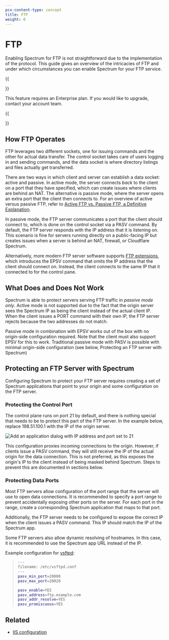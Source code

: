 ```yaml
---
pcx-content-type: concept
title: FTP
weight: 0
---
```


# FTP

Enabling Spectrum for FTP is not straightforward due to the implementation of the protocol. This guide gives an overview of the intricacies of FTP and under which circumstances you can enable Spectrum for your FTP service.

{{<Aside>}}

This feature requires an Enterprise plan. If you would like to upgrade, contact your account team.

{{</Aside>}}

## How FTP Operates

FTP leverages two different sockets, one for issuing commands and the other for actual data transfer. The control socket takes care of users logging in and sending commands, and the data socket is where directory listings and files actually get transferred.

There are two ways in which client and server can establish a data socket: active and passive. In active mode, the server connects _back_ to the client on a port that they have specified, which can create issues where clients are behind an NAT. The alternative is passive mode, where the server opens an extra port that the client then connects to. For an overview of active versus passive FTP, refer to [Active FTP vs. Passive FTP, a Definitive Explanation](http://slacksite.com/other/ftp.html).

In passive mode, the FTP server communicates a port that the client should connect to, which is done on the control socket via a PASV command. By default, the FTP server responds with the IP address that it is listening on. This scenario is fine for servers running directly on a public-facing IP but creates issues when a server is behind an NAT, firewall, or Cloudflare Spectrum.

Alternatively, more modern FTP server software supports [FTP extensions](https://tools.ietf.org/html/rfc2428), which introduces the EPSV command that omits the IP address that the client should connect on. Instead, the client connects to the same IP that it connected to for the control pane.

## What Does and Does Not Work

Spectrum is able to protect servers serving FTP traffic in _passive mode only_. Active mode is not supported due to the fact that the origin server sees the Spectrum IP as being the client instead of the actual client IP. When the client issues a PORT command with their own IP, the FTP server rejects because the two addresses do not match.

Passive mode in combination with EPSV works out of the box with no origin-side configuration required. Note that the client must also support EPSV for this to work. Traditional passive mode with PASV is possible with minimal origin-side configuration (see below, Protecting an FTP server with Spectrum)

## Protecting an FTP Server with Spectrum

Configuring Spectrum to protect your FTP server requires creating a set of Spectrum applications that point to your origin and some configuration on the FTP server.

### Protecting the Control Port

The control plane runs on port 21 by default, and there is nothing special that needs to be to protect this part of the FTP server. In the example below, replace 198.51.100.1 with the IP of the origin server.

![Add an application dialog with IP address and port set to 21](/spectrum/img/ftp/ftp-control-plane-app.png)

This configuration proxies incoming connections to the origin. However, if clients issue a PASV command, they will still receive the IP of the actual origin for the data connection. This is not preferred, as this exposes the origin's IP to the client instead of being masked behind Spectrum. Steps to prevent this are documented in sections below.

### Protecting Data Ports

Most FTP servers allow configuration of the port range that the server will use to open data connections. It is recommended to specify a port range to prevent accidentally exposing other ports on the server. For each port in the range, create a corresponding Spectrum application that maps to that port.

Additionally, the FTP server needs to be configured to expose the correct IP when the client issues a PASV command. This IP should match the IP of the Spectrum app.

Some FTP servers also allow dynamic resolving of hostnames. In this case, it is recommended to use the Spectrum app URL instead of the IP.

Example configuration for [vsftpd](https://security.appspot.com/vsftpd.html):

> ```bash
> ---
> filename: /etc/vsftpd.conf
> ---
> pasv_min_port=20000
> pasv_max_port=20020
>
> pasv_enable=YES
> pasv_address=ftp.example.com
> pasv_addr_resolve=YES
> pasv_promiscuous=YES
> ```

## Related

- [IIS configuration](https://docs.microsoft.com/en-us/iis/publish/using-the-ftp-service/configuring-ftp-firewall-settings-in-iis-7#step-1-configure-the-passive-port-range-for-the-ftp-service)
